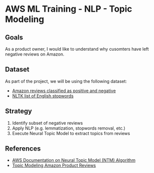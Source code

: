 # AWS ML Training - NLP - Topic Modeling

## Goals
As a product owner, I would like to understand why cusomters have left negative reviews on Amazon.

## Dataset
As part of the project, we will be using the following dataset:
- [Amazon reviews classified as positive and negative](s3://nlp-workshop-reviews/amazon_review_polarity_csv.tgz)
- [NLTK list of English stopwords](https://gist.github.com/sebleier/554280)

## Strategy
1. Identify subset of negative reviews
2. Apply NLP (e.g. lemmatization, stopwords removal, etc.)
3. Execute Neural Topic Model to extract topics from reviews

## References
- [AWS Documentation on Neural Topic Model (NTM) Algorithm](https://docs.aws.amazon.com/sagemaker/latest/dg/ntm.html)
- [Topic Modeling Amazon Product Reviews](https://kldavenport.com/topic-modeling-amazon-reviews/)
